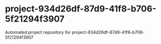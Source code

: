 # project-934d26df-87d9-41f8-b706-5f21294f3907
Automated project repository for project-934d26df-87d9-41f8-b706-5f21294f3907
